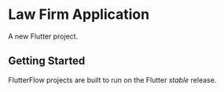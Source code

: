 # Law Firm Application

A new Flutter project.

## Getting Started

FlutterFlow projects are built to run on the Flutter _stable_ release.
